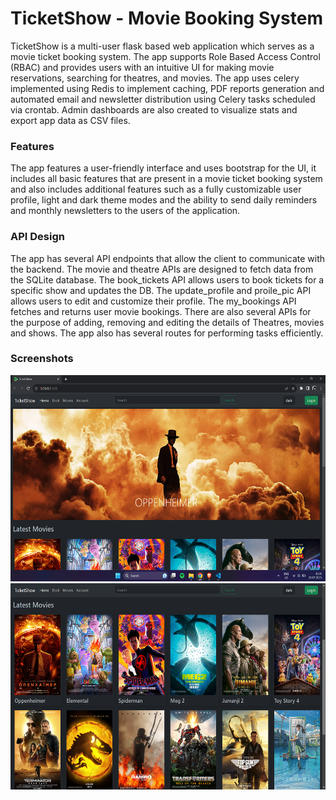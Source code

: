 # TicketShow - Movie Booking System
TicketShow is a multi-user flask based web application which serves as a movie ticket booking system. The app supports Role Based Access Control (RBAC) and provides users
with an intuitive UI for making movie reservations, searching for theatres, and movies. The app uses celery implemented using Redis to implement caching, PDF reports generation and automated
email and newsletter distribution using Celery tasks scheduled via crontab. Admin dashboards are also created to visualize stats and export app data as CSV files.

<h3>Features</h3>
The app features a user-friendly interface and uses bootstrap for the UI, it includes all basic 
features that are present in a movie ticket booking system and also includes additional
features such as a fully customizable user profile, light and dark theme modes and the 
ability to send daily reminders and monthly newsletters to the users of the application.

<h3>API Design</h3>
The app has several API endpoints that allow the client to communicate with the backend.
The movie and theatre APIs are designed to fetch data from the SQLite database.
The book_tickets API allows users to book tickets for a specific show and updates the DB.
The update_profile and proile_pic API allows users to edit and customize their profile.
The my_bookings API fetches and returns user movie bookings.
There are also several APIs for the purpose of adding, removing and editing the details of 
Theatres, movies and shows. The app also has several routes for performing tasks efficiently.

<h3>Screenshots</h3>
<img src="https://raw.githubusercontent.com/NishanthSamson/TicketShow-Movie-Booking-System/main/Screenshots/Screenshot%20(622).png" width="610" height="330"><br>
<img src="https://raw.githubusercontent.com/NishanthSamson/TicketShow-Movie-Booking-System/main/Screenshots/Screenshot%20(623).png" width="610" height="330">

